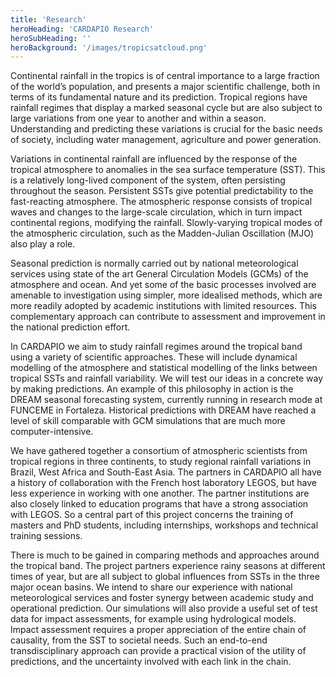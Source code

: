 ```yaml
---
title: 'Research'
heroHeading: 'CARDAPIO Research'
heroSubHeading: ''
heroBackground: '/images/tropicsatcloud.png'
---
```

Continental rainfall in the tropics is of central importance to a large fraction of the world’s population, and presents a major scientific challenge, both in terms of its fundamental nature and its prediction. Tropical regions have rainfall regimes that display a marked seasonal cycle but are also subject to large variations from one year to another and within a season. Understanding and predicting these variations is crucial for the basic needs of society, including water management, agriculture and power generation.

Variations in continental rainfall are influenced by the response of the tropical atmosphere to anomalies in the sea surface temperature (SST). This is a relatively long-lived component of the system, often persisting throughout the season. Persistent SSTs give potential predictability to the fast-reacting atmosphere. The atmospheric response consists of tropical waves and changes to the large-scale circulation, which in turn impact continental regions, modifying the rainfall. Slowly-varying tropical modes of the atmospheric circulation, such as the Madden-Julian Oscillation (MJO) also play a role.

Seasonal prediction is normally carried out by national meteorological services using state of the art General Circulation Models (GCMs) of the atmosphere and ocean. And yet some of the basic processes involved are amenable to investigation using simpler, more idealised methods, which are more readily adopted by academic institutions with limited resources. This complementary approach can contribute to assessment and improvement in the national prediction effort.

In CARDAPIO we aim to study rainfall regimes around the tropical band using a variety of scientific approaches. These will include dynamical modelling of the atmosphere and statistical modelling of the links between tropical SSTs and rainfall variability. We will test our ideas in a concrete way by making predictions. An example of this philosophy in action is the DREAM seasonal forecasting system, currently running in research mode at FUNCEME in Fortaleza. Historical predictions with DREAM have reached a level of skill comparable with GCM simulations that are much more computer-intensive.

We have gathered together a consortium of atmospheric scientists from tropical regions in three continents, to study regional rainfall variations in Brazil, West Africa and South-East Asia. The partners in CARDAPIO all have a history of collaboration with the French host laboratory LEGOS, but have less experience in working with one another. The partner institutions are also closely linked to education programs that have a strong association with LEGOS. So a central part of this project concerns the training of masters and PhD students, including internships, workshops and technical training sessions.

There is much to be gained in comparing methods and approaches around the tropical band. The project partners experience rainy seasons at different times of year, but are all subject to global influences from SSTs in the three major ocean basins. We intend to share our experience with national meteorological services and foster synergy between academic study and operational prediction. Our simulations will also provide a useful
set of test data for impact assessments, for example using hydrological models. Impact assessment requires a proper appreciation of the entire chain of causality, from the SST to societal needs. Such an end-to-end transdisciplinary approach can provide a practical vision of the utility of predictions, and the uncertainty involved with each link in the chain.

